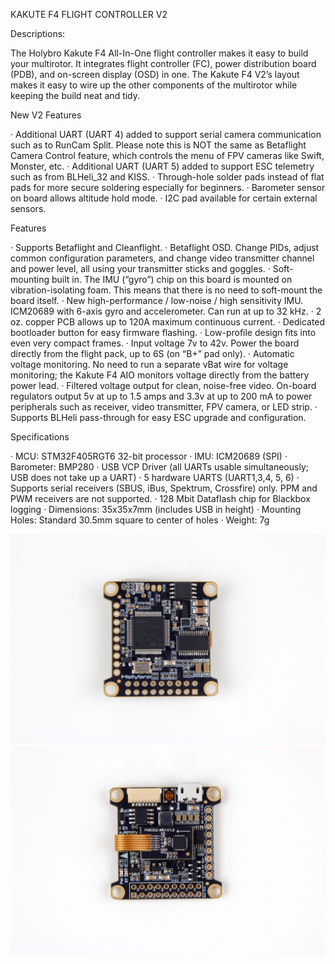 KAKUTE F4 FLIGHT CONTROLLER V2

Descriptions:

The Holybro Kakute F4 All-In-One flight controller makes it easy to build your multirotor. It integrates flight controller (FC), power distribution board (PDB), and on-screen display (OSD) in one. The Kakute F4 V2’s layout makes it easy to wire up the other components of the multirotor while keeping the build neat and tidy.

New V2 Features

· Additional UART (UART 4) added to support serial camera communication such as to RunCam Split. Please note this is NOT the same as Betaflight Camera Control feature, which controls the menu of FPV cameras like Swift, Monster, etc.
· Additional UART (UART 5) added to support ESC telemetry such as from BLHeli_32 and KISS.
· Through-hole solder pads instead of flat pads for more secure soldering especially for beginners.
· Barometer sensor on board allows altitude hold mode.
· I2C pad available for certain external sensors.

Features

· Supports Betaflight and Cleanflight.
· Betaflight OSD. Change PIDs, adjust common configuration parameters, and change video transmitter channel and power level, all using your transmitter sticks and goggles.
· Soft-mounting built in. The IMU (“gyro”) chip on this board is mounted on vibration-isolating foam. This means that there is no need to soft-mount the board itself.
· New high-performance / low-noise / high sensitivity IMU. ICM20689 with 6-axis gyro and accelerometer. Can run at up to 32 kHz.
· 2 oz. copper PCB allows up to 120A maximum continuous current.
· Dedicated bootloader button for easy firmware flashing.
· Low-profile design fits into even very compact frames.
· Input voltage 7v to 42v. Power the board directly from the flight pack, up to 6S (on “B+” pad only).
· Automatic voltage monitoring. No need to run a separate vBat wire for voltage monitoring; the Kakute F4 AIO monitors voltage directly from the battery power lead.
· Filtered voltage output for clean, noise-free video. On-board regulators output 5v at up to 1.5 amps and 3.3v at up to 200 mA to power peripherals such as receiver, video transmitter, FPV camera, or LED strip.
· Supports BLHeli pass-through for easy ESC upgrade and configuration.

Specifications

· MCU: STM32F405RGT6 32-bit processor
· IMU: ICM20689 (SPI)
· Barometer: BMP280
· USB VCP Driver (all UARTs usable simultaneously; USB does not take up a UART)
· 5 hardware UARTS (UART1,3,4, 5, 6)
· Supports serial receivers (SBUS, iBus, Spektrum, Crossfire) only. PPM and PWM receivers are not supported.
· 128 Mbit Dataflash chip for Blackbox logging
· Dimensions: 35x35x7mm (includes USB in height)
· Mounting Holes: Standard 30.5mm square to center of holes
· Weight: 7g

![](https://github.com/jamming/image/blob/master/IMG_6808.JPG)
![](https://github.com/jamming/image/blob/master/IMG_6809.JPG)